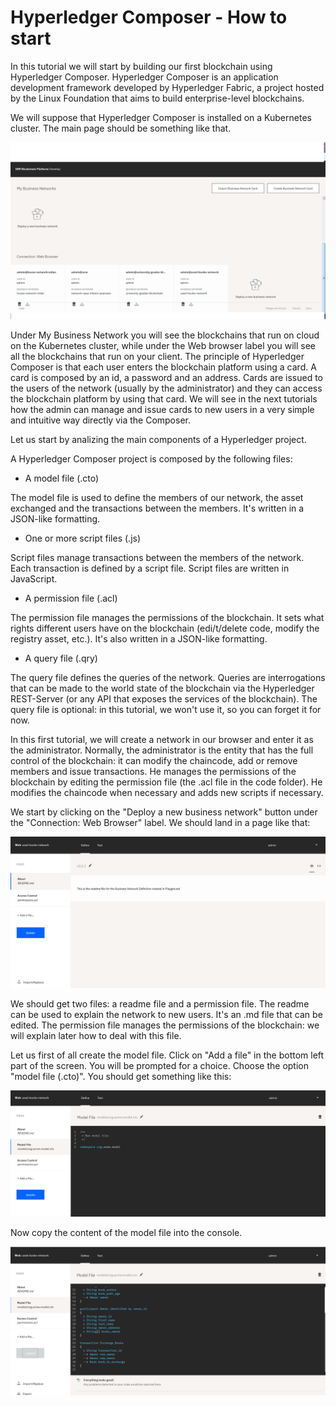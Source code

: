 # Hyperledger Composer - How to start 

In this tutorial we will start by building our first blockchain using Hyperledger Composer. Hyperledger Composer is an application development framework developed by Hyperledger Fabric, a project hosted by the Linux Foundation that aims to build enterprise-level blockchains. 

We will suppose that Hyperledger Composer is installed on a Kubernetes cluster. The main page should be something like that. 


![Node-RED Catalog](https://github.com/GuidoRocco/Blockchain-Tutorials/blob/master/Hyperledger%20Composer%20-%20How%20to%20start/images/Picture_main.png) 

Under My Business Network you will see the blockchains that run on cloud on the Kubernetes cluster, while under the Web browser label you will see all the blockchains that run on your client. 
The principle of Hyperledger Composer is that each user enters the blockchain platform using a card. A card is composed by an id, a password and an address. Cards are issued to the users of the network (usually by the administrator) and they can access the blockchain platform by using that card. We will see in the next tutorials how the admin can manage and issue cards to new users in a very simple and intuitive way directly via the Composer. 

Let us start by analizing the main components of a Hyperledger project. 

A Hyperledger Composer project is composed by the following files: 

- A model file (.cto) 

The model file is used to define the members of our network, the asset exchanged and the transactions between the members. It's written in a JSON-like formatting. 

- One or more script files (.js) 

Script files manage transactions between the members of the network. Each transaction is defined by a script file. Script files are written in JavaScript. 

- A permission file (.acl) 

The permission file manages the permissions of the blockchain. It sets what rights different users have on the blockchain (edi/t/delete code, modify the registry asset, etc.). It's also written in a JSON-like formatting. 

- A query file (.qry) 

The query file defines the queries of the network. Queries are interrogations that can be made to the world state of the blockchain via the Hyperledger REST-Server (or any API that exposes the services of the blockchain). The query file is optional: in this tutorial, we won't use it, so you can forget it for now. 

In this first tutorial, we will create a network in our browser and enter it as the administrator. Normally, the administrator is the entity that has the full control of the blockchain: it can modify the chaincode, add or remove members and issue transactions. He manages the permissions of the blockchain by editing the permission file (the .acl file in the code folder). He modifies the chaincode when necessary and adds new scripts if necessary. 

We start by clicking on the "Deploy a new business network" button under the "Connection: Web Browser" label. We should land in a page like that: 


![Node-RED Catalog](https://github.com/GuidoRocco/Blockchain-Tutorials/blob/master/Hyperledger%20Composer%20-%20How%20to%20start/images/Picture_1.png) 


We should get two files: a readme file and a permission file. The readme can be used to explain the network to new users. It's an .md file that can be edited. The permission file manages the permissions of the blockchain: we will explain later how to deal with this file. 


Let us first of all create the model file. Click on "Add a file" in the bottom left part of the screen. You will be prompted for a choice. Choose the option "model file (.cto)". You should get something like this: 


![Node-RED Catalog](https://github.com/GuidoRocco/Blockchain-Tutorials/blob/master/Hyperledger%20Composer%20-%20How%20to%20start/images/Picture_2.png) 

Now copy the content of the model file into the console. 


![Node-RED Catalog](https://github.com/GuidoRocco/Blockchain-Tutorials/blob/master/Hyperledger%20Composer%20-%20How%20to%20start/images/Picture_4.png) 



